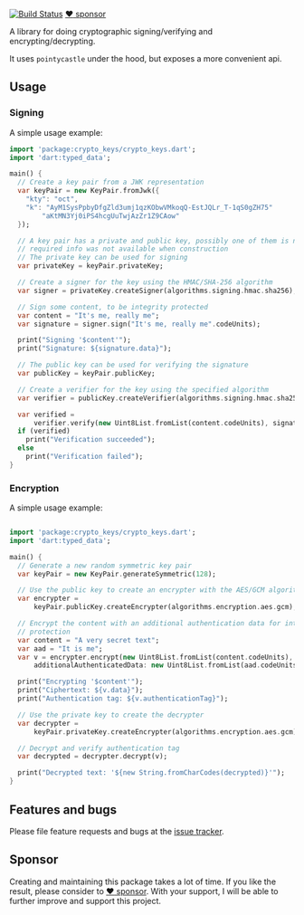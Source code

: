 
[![Build Status](https://travis-ci.org/Bdaya-Dev/crypto_keys.svg?branch=master)](https://travis-ci.org/Bdaya-Dev/crypto_keys)
[:heart: sponsor](https://github.com/sponsors/rbellens)

A library for doing cryptographic signing/verifying and encrypting/decrypting.

It uses `pointycastle` under the hood, but exposes a more convenient 
api.



## Usage

### Signing 

A simple usage example:

```dart
import 'package:crypto_keys/crypto_keys.dart';
import 'dart:typed_data';

main() {
  // Create a key pair from a JWK representation
  var keyPair = new KeyPair.fromJwk({
    "kty": "oct",
    "k": "AyM1SysPpbyDfgZld3umj1qzKObwVMkoqQ-EstJQLr_T-1qS0gZH75"
        "aKtMN3Yj0iPS4hcgUuTwjAzZr1Z9CAow"
  });

  // A key pair has a private and public key, possibly one of them is null, if
  // required info was not available when construction
  // The private key can be used for signing
  var privateKey = keyPair.privateKey;

  // Create a signer for the key using the HMAC/SHA-256 algorithm
  var signer = privateKey.createSigner(algorithms.signing.hmac.sha256);

  // Sign some content, to be integrity protected
  var content = "It's me, really me";
  var signature = signer.sign("It's me, really me".codeUnits);

  print("Signing '$content'");
  print("Signature: ${signature.data}");

  // The public key can be used for verifying the signature
  var publicKey = keyPair.publicKey;

  // Create a verifier for the key using the specified algorithm
  var verifier = publicKey.createVerifier(algorithms.signing.hmac.sha256);

  var verified =
      verifier.verify(new Uint8List.fromList(content.codeUnits), signature);
  if (verified)
    print("Verification succeeded");
  else
    print("Verification failed");
}
```

### Encryption

A simple usage example:

```dart

import 'package:crypto_keys/crypto_keys.dart';
import 'dart:typed_data';

main() {
  // Generate a new random symmetric key pair
  var keyPair = new KeyPair.generateSymmetric(128);

  // Use the public key to create an encrypter with the AES/GCM algorithm
  var encrypter =
      keyPair.publicKey.createEncrypter(algorithms.encryption.aes.gcm);

  // Encrypt the content with an additional authentication data for integrity
  // protection
  var content = "A very secret text";
  var aad = "It is me";
  var v = encrypter.encrypt(new Uint8List.fromList(content.codeUnits),
      additionalAuthenticatedData: new Uint8List.fromList(aad.codeUnits));

  print("Encrypting '$content'");
  print("Ciphertext: ${v.data}");
  print("Authentication tag: ${v.authenticationTag}");

  // Use the private key to create the decrypter
  var decrypter =
      keyPair.privateKey.createEncrypter(algorithms.encryption.aes.gcm);

  // Decrypt and verify authentication tag
  var decrypted = decrypter.decrypt(v);

  print("Decrypted text: '${new String.fromCharCodes(decrypted)}'");
}

```

## Features and bugs

Please file feature requests and bugs at the [issue tracker][tracker].

[tracker]: https://github.com/Bdaya-Dev/crypto_keys/issues


## Sponsor

Creating and maintaining this package takes a lot of time. If you like the result, please consider to [:heart: sponsor](https://github.com/sponsors/rbellens). 
With your support, I will be able to further improve and support this project.
